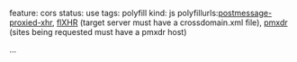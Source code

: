 feature: cors
status: use
tags: polyfill
kind: js
polyfillurls:[postmessage-proxied-xhr](https://github.com/toolness/postmessage-proxied-xhr/#readme), [flXHR](http://flxhr.flensed.com/) (target server must have a crossdomain.xml file), [pmxdr](https://github.com/eligrey/pmxdr) (sites being requested must have a pmxdr host)

...
